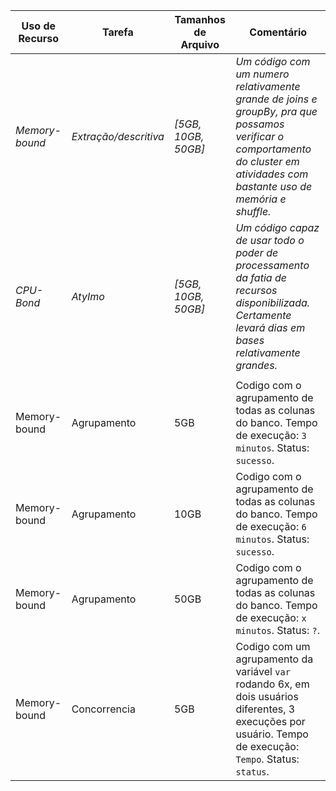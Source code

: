 | Uso de Recurso | Tarefa | Tamanhos de Arquivo | Comentário |
|-|-|-|-|
| *Memory-bound* | *Extração/descritiva*| *[5GB, 10GB, 50GB]* | *Um código com um numero relativamente grande de joins e groupBy, pra que possamos verificar o comportamento do cluster em atividades com bastante uso de memória e shuffle.* |
| *CPU-Bond* | *AtyImo* | *[5GB, 10GB, 50GB]* | *Um código capaz de usar todo o poder de processamento da fatia de recursos disponibilizada. Certamente levará dias em bases relativamente grandes.* |
|||||
| Memory-bound | Agrupamento | 5GB | Codigo com o agrupamento de todas as colunas do banco. Tempo de execução: `3 minutos`. Status: `sucesso`. |
| Memory-bound | Agrupamento | 10GB | Codigo com o agrupamento de todas as colunas do banco. Tempo de execução: `6 minutos`. Status: `sucesso`. | 
| Memory-bound | Agrupamento | 50GB | Codigo com o agrupamento de todas as colunas do banco. Tempo de execução: `x minutos`. Status: `?`. | 
| Memory-bound | Concorrencia | 5GB | Codigo com um agrupamento da variável `var` rodando 6x, em dois usuários diferentes, 3 execuções por usuário. Tempo de execução: `Tempo`. Status: `status`. |
